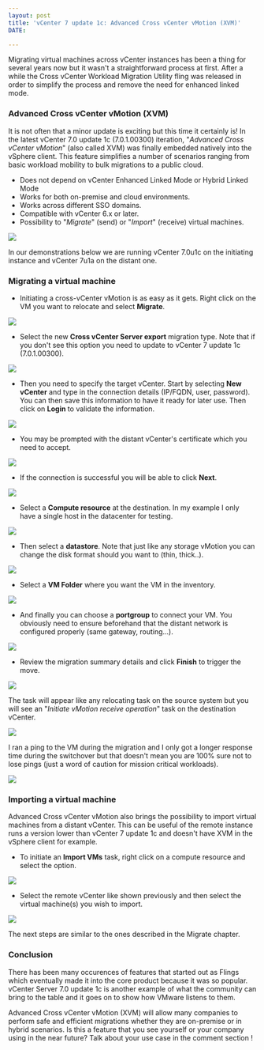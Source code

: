 ```yaml
---
layout: post
title: 'vCenter 7 update 1c: Advanced Cross vCenter vMotion (XVM)'
DATE: 

---
```

Migrating virtual machines across vCenter instances has been a thing for several years now but it wasn't a straightforward process at first. After a while the Cross vCenter Workload Migration Utility fling was released in order to simplify the process and remove the need for enhanced linked mode.

### Advanced Cross vCenter vMotion (XVM)

It is not often that a minor update is exciting but this time it certainly is! In the latest vCenter 7.0 update 1c (7.0.1.00300) iteration, "_Advanced Cross vCenter vMotion_" (also called XVM) was finally embedded natively into the vSphere client. This feature simplifies a number of scenarios ranging from basic workload mobility to bulk migrations to a public cloud.

* Does not depend on vCenter Enhanced Linked Mode or Hybrid Linked Mode
* Works for both on-premise and cloud environments.
* Works across different SSO domains.
* Compatible with vCenter 6.x or later.
* Possibility to "_Migrate_" (send) or "_Import_" (receive) virtual machines.

![](/img/xvm000.PNG)

In our demonstrations below we are running vCenter 7.0u1c on the initiating instance and vCenter 7u1a on the distant one.

### Migrating a virtual machine

* Initiating a cross-vCenter vMotion is as easy as it gets. Right click on the VM you want to relocate and select **Migrate**.

![](/img/xvm0-1.png)

* Select the new **Cross vCenter Server export** migration type. Note that if you don't see this option you need to update to vCenter 7 update 1c (7.0.1.00300).

![](/img/xvm1.png)

* Then you need to specify the target vCenter. Start by selecting **New vCenter** and type in the connection details (IP/FQDN, user, password). You can then save this information to have it ready for later use. Then click on **Login** to validate the information.

![](/img/xvm2.png)

* You may be prompted with the distant vCenter's certificate which you need to accept.

![](/img/xvm3.png)

* If the connection is successful you will be able to click **Next**.

![](/img/xvm4.png)

* Select a **Compute resource** at the destination. In my example I only have a single host in the datacenter for testing.

![](/img/xvm5.png)

* Then select a **datastore**. Note that just like any storage vMotion you can change the disk format should you want to (thin, thick..).

![](/img/xvm6.png)

* Select a **VM Folder** where you want the VM in the inventory.

![](/img/xvm7.png)

* And finally you can choose a **portgroup** to connect your VM. You obviously need to ensure beforehand that the distant network is configured properly (same gateway, routing...).

![](/img/xvm8.png)

* Review the migration summary details and click **Finish** to trigger the move.

![](/img/xvm9.png)

The task will appear like any relocating task on the source system but you will see an "_Initiate vMotion receive operation_" task on the destination vCenter.

![](/img/xvm11.png)

I ran a ping to the VM during the migration and I only got a longer response time during the switchover but that doesn't mean you are 100% sure not to lose pings (just a word of caution for mission critical workloads).

![](/img/xvm12-1.png)

### Importing a virtual machine

Advanced Cross vCenter vMotion also brings the possibility to import virtual machines from a distant vCenter. This can be useful of the remote instance runs a version lower than vCenter 7 update 1c and doesn't have XVM in the vSphere client for example.

* To initiate an **Import VMs** task, right click on a compute resource and select the option.

**![](/img/xvm10.png)**

* Select the remote vCenter like shown previously and then select the virtual machine(s) you wish to import.

![](/img/xvm13.png)

The next steps are similar to the ones described in the Migrate chapter.

### Conclusion

There has been many occurences of features that started out as Flings which eventually made it into the core product because it was so popular. vCenter Server 7.0 update 1c is another example of what the community can bring to the table and it goes on to show how VMware listens to them.

Advanced Cross vCenter vMotion (XVM) will allow many companies to perform safe and efficient migrations whether they are on-premise or in hybrid scenarios. Is this a feature that you see yourself or your company using in the near future? Talk about your use case in the comment section !
